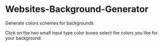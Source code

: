 # Websites-Background-Generator
Generate colors schemes for backgrounds 

Click on the two small input type color boxes select the colors you like for your background.

